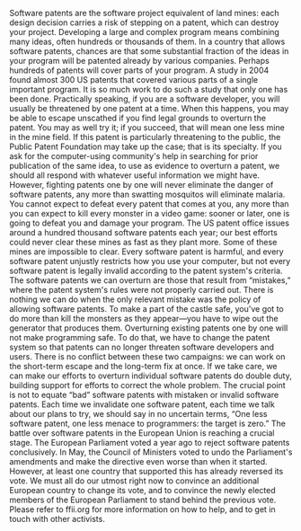Software patents are the software project equivalent of land mines: each design decision carries a risk of stepping on a patent, which can destroy your project. Developing a large and complex program means combining many ideas, often hundreds or thousands of them. In a country that allows software patents, chances are that some substantial fraction of the ideas in your program will be patented already by various companies. Perhaps hundreds of patents will cover parts of your program. A study in 2004 found almost 300 US patents that covered various parts of a single important program. It is so much work to do such a study that only one has been done. Practically speaking, if you are a software developer, you will usually be threatened by one patent at a time. When this happens, you may be able to escape unscathed if you find legal grounds to overturn the patent. You may as well try it; if you succeed, that will mean one less mine in the mine field. If this patent is particularly threatening to the public, the Public Patent Foundation may take up the case; that is its specialty. If you ask for the computer-using community's help in searching for prior publication of the same idea, to use as evidence to overturn a patent, we should all respond with whatever useful information we might have. However, fighting patents one by one will never eliminate the danger of software patents, any more than swatting mosquitos will eliminate malaria. You cannot expect to defeat every patent that comes at you, any more than you can expect to kill every monster in a video game: sooner or later, one is going to defeat you and damage your program. The US patent office issues around a hundred thousand software patents each year; our best efforts could never clear these mines as fast as they plant more. Some of these mines are impossible to clear. Every software patent is harmful, and every software patent unjustly restricts how you use your computer, but not every software patent is legally invalid according to the patent system's criteria. The software patents we can overturn are those that result from “mistakes,” where the patent system's rules were not properly carried out. There is nothing we can do when the only relevant mistake was the policy of allowing software patents. To make a part of the castle safe, you've got to do more than kill the monsters as they appear—you have to wipe out the generator that produces them. Overturning existing patents one by one will not make programming safe. To do that, we have to change the patent system so that patents can no longer threaten software developers and users. There is no conflict between these two campaigns: we can work on the short-term escape and the long-term fix at once. If we take care, we can make our efforts to overturn individual software patents do double duty, building support for efforts to correct the whole problem. The crucial point is not to equate “bad” software patents with mistaken or invalid software patents. Each time we invalidate one software patent, each time we talk about our plans to try, we should say in no uncertain terms, “One less software patent, one less menace to programmers: the target is zero.” The battle over software patents in the European Union is reaching a crucial stage. The European Parliament voted a year ago to reject software patents conclusively. In May, the Council of Ministers voted to undo the Parliament's amendments and make the directive even worse than when it started. However, at least one country that supported this has already reversed its vote. We must all do our utmost right now to convince an additional European country to change its vote, and to convince the newly elected members of the European Parliament to stand behind the previous vote. Please refer to ffii.org for more information on how to help, and to get in touch with other activists.